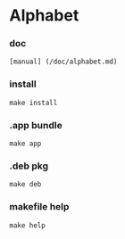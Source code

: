 # Alphabet

### doc
    [manual] (/doc/alphabet.md)

### install
    make install

### .app bundle
    make app

### .deb pkg
    make deb

### makefile help
    make help
